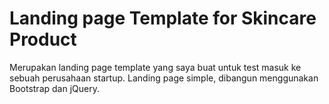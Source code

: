 # Landing page Template for Skincare Product

Merupakan landing page template yang saya buat untuk test masuk ke sebuah perusahaan startup.
Landing page simple, dibangun menggunakan Bootstrap dan jQuery.


